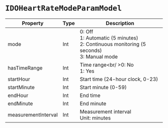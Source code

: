 # `IDOHeartRateModeParamModel`

| Property| Type| Description|
| ----------- | ------- | ------------ |
| mode | Int | 0: Off<br/>1: Automatic (5 minutes)<br/>2: Continuous monitoring (5 seconds)<br/>3: Manual mode|
| hasTimeRange | Int | Time range<br/ >0: No<br/>1: Yes |
| startHour | Int | Start time (24-hour clock, 0-23) |
| startMinute | Int | Start minute (0-59) |
| endHour | Int | End time|
| endMinute | Int | End minute|
| measurementInterval | Int | Measurement interval<br/>Unit: minutes|
